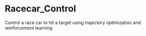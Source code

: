 # Racecar_Control
Control a race car to hit a target using trajectory optimization and reinforcement learning.
